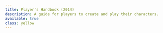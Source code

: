 ```yaml
---
title: Player's Handbook (2014)
description: A guide for players to create and play their characters.
available: true
class: yellow
---
```


